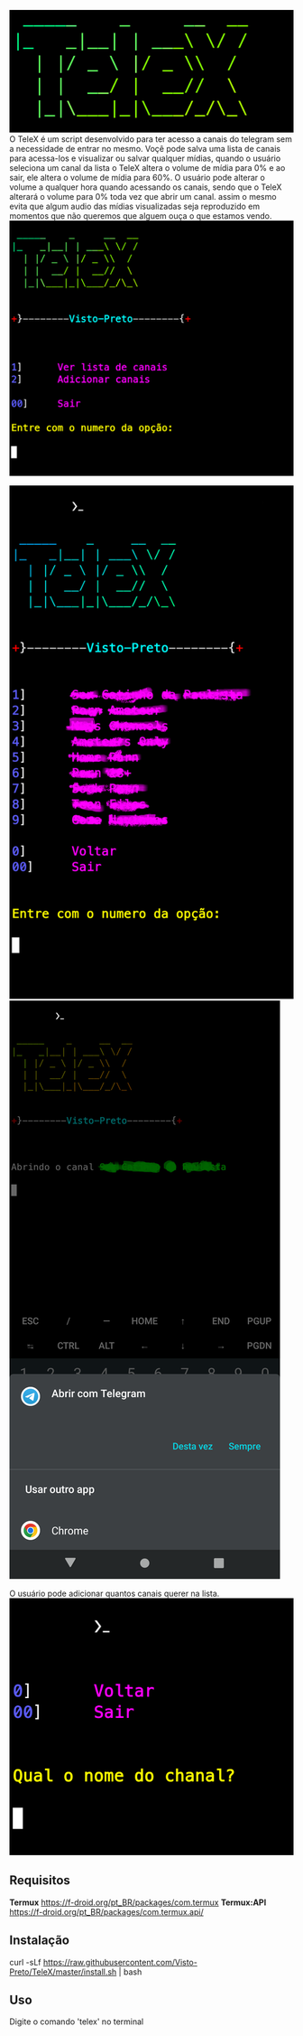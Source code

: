 ![enter image description here](https://github.com/Visto-Preto/TeleX/blob/master/img/logo.png?raw=true)
O TeleX é um script desenvolvido para ter acesso a canais do telegram sem a necessidade de entrar no mesmo. 
Voçê pode salva uma lista de canais para acessa-los e visualizar ou salvar qualquer mídias, quando o usuário seleciona um canal da lista o TeleX altera o volume de mídia para 0% e ao sair, ele altera o volume de mídia para 60%.
O usuário pode alterar o volume a qualquer hora quando acessando os canais, sendo que o TeleX alterará o volume para 0% toda vez que abrir um canal. assim o mesmo evita que algum audio das mídias visualizadas seja reproduzido em momentos que não queremos que alguem ouça o que estamos vendo.
![enter image description here](https://github.com/Visto-Preto/TeleX/blob/master/img/home.png?raw=true)

![enter image description here](https://github.com/Visto-Preto/TeleX/blob/master/img/list.png?raw=true)
![enter image description here](https://github.com/Visto-Preto/TeleX/blob/master/img/open.png?raw=true)

O usuário pode adicionar quantos canais querer na lista.
![enter image description here](https://github.com/Visto-Preto/TeleX/blob/master/img/add.png?raw=true)

## Requisitos
 **Termux**  https://f-droid.org/pt_BR/packages/com.termux
**Termux:API** https://f-droid.org/pt_BR/packages/com.termux.api/

## Instalação
curl -sLf https://raw.githubusercontent.com/Visto-Preto/TeleX/master/install.sh | bash

## Uso
Digite o comando 'telex' no terminal
